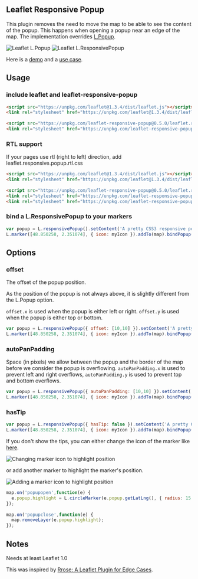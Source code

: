 ## Leaflet Responsive Popup

This plugin removes the need to move the map to be able to see the content of the popup. This happens when opening a popup near an edge of the map.
The implementation overrides [L.Popup](http://leafletjs.com/reference-1.0.2.html#popup).

![Leaflet L.Popup](https://yafred.github.io/leaflet-responsive-popup/assets/images/leaflet-popup.png)
![Leaflet L.ResponsivePopup](https://yafred.github.io/leaflet-responsive-popup/assets/images/leaflet-responsive-popup.png)

Here is a [demo](https://yafred.github.io/leaflet-responsive-popup/default-marker-tip) and a [use case](http://franceimage.github.io/map).

## Usage

### include leaflet and leaflet-responsive-popup

```html
<script src="https://unpkg.com/leaflet@1.3.4/dist/leaflet.js"></script>
<link rel="stylesheet" href="https://unpkg.com/leaflet@1.3.4/dist/leaflet.css" />
	
<script src="https://unpkg.com/leaflet-responsive-popup@0.5.0/leaflet.responsive.popup.js"></script>
<link rel="stylesheet" href="https://unpkg.com/leaflet-responsive-popup@0.5.0/leaflet.responsive.popup.css" />
```

### RTL support
If your pages use rtl (right to left) direction, add leaflet.responsive.popup.rtl.css

```html
<script src="https://unpkg.com/leaflet@1.3.4/dist/leaflet.js"></script>
<link rel="stylesheet" href="https://unpkg.com/leaflet@1.3.4/dist/leaflet.css" />
	
<script src="https://unpkg.com/leaflet-responsive-popup@0.5.0/leaflet.responsive.popup.js"></script>
<link rel="stylesheet" href="https://unpkg.com/leaflet-responsive-popup@0.5.0/leaflet.responsive.popup.css" />
<link rel="stylesheet" href="https://unpkg.com/leaflet-responsive-popup@0.5.0/leaflet.responsive.popup.rtl.css" />
```

### bind a L.ResponsivePopup to your markers

```javascript
var popup = L.responsivePopup().setContent('A pretty CSS3 responsive popup.<br> Easily customizable.');
L.marker([48.850258, 2.351074], { icon: myIcon }).addTo(map).bindPopup(popup);
```

## Options

### offset

The offset of the popup position. 

As the position of the popup is not always above, it is slightly different from the L.Popup option.

`offset.x` is used when the popup is either left or right. `offset.y` is used when the popup is either top or bottom.

```javascript
var popup = L.responsivePopup({ offset: [10,10] }).setContent('A pretty CSS3 responsive popup.<br> Easily customizable.');
L.marker([48.850258, 2.351074], { icon: myIcon }).addTo(map).bindPopup(popup);
```

### autoPanPadding

Space (in pixels) we allow between the popup and the border of the map before we consider the popup is overflowing. `autoPanPadding.x` is used to prevent left and right overflows, `autoPanPadding.y` is used to prevent top and bottom overflows.

```javascript
var popup = L.responsivePopup({ autoPanPadding: [10,10] }).setContent('A pretty CSS3 responsive popup.<br> Easily customizable.');
L.marker([48.850258, 2.351074], { icon: myIcon }).addTo(map).bindPopup(popup);
```

### hasTip

```javascript
var popup = L.responsivePopup({ hasTip: false }).setContent('A pretty CSS3 responsive popup.<br> Easily customizable.');
L.marker([48.850258, 2.351074], { icon: myIcon }).addTo(map).bindPopup(popup);
```

If you don't show the tips, you can either change the icon of the marker like [here](http://franceimage.github.io/map).

![Changing marker icon to highlight position](https://yafred.github.io/leaflet-responsive-popup/assets/images/change-marker-icon.png)


or add another marker to highlight the marker's position.

![Adding a marker icon to highlight position](https://yafred.github.io/leaflet-responsive-popup/assets/images/leaflet-responsive-popup-no-tip.png)

```javascript
map.on('popupopen',function(e) {
  e.popup.highlight = L.circleMarker(e.popup.getLatLng(), { radius: 15 , opacity: 0, fillColor: "#000000", fillOpacity: .3 }).addTo(map);
});
    	
map.on('popupclose',function(e) {
  map.removeLayer(e.popup.highlight);
});
```


## Notes
Needs at least Leaflet 1.0

This was inspired by [Rrose: A Leaflet Plugin for Edge Cases](https://github.com/erictheise/rrose).

